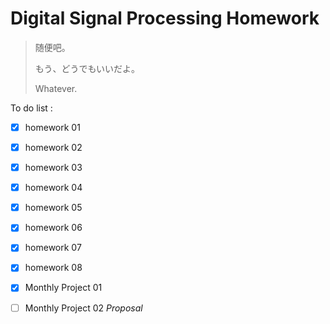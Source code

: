 # Digital Signal Processing Homework

>随便吧。
>
>もう、どうでもいいだよ。
>
>Whatever.


To do list :

- [x] homework 01

- [x] homework 02

- [x] homework 03

- [x] homework 04

- [x] homework 05

- [x] homework 06

- [x] homework 07

- [x] homework 08

- [x] Monthly Project 01

- [ ] Monthly Project 02 *Proposal*
